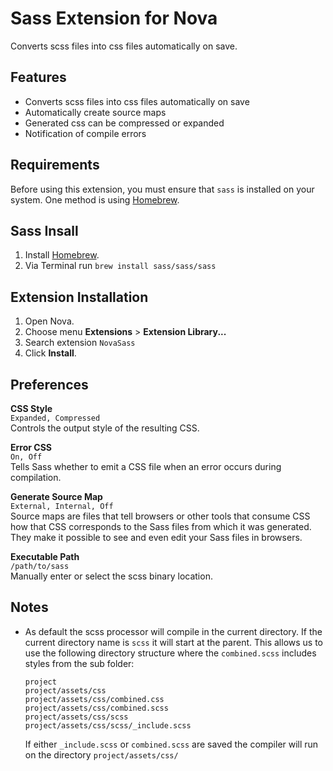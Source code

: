 # Sass Extension for Nova

Converts scss files into css files automatically on save.

## Features
- Converts scss files into css files automatically on save
- Automatically create source maps
- Generated css can be compressed or expanded
- Notification of compile errors

## Requirements

Before using this extension, you must ensure that `sass` is installed on your system. One method is using [Homebrew](https://brew.sh).

## Sass Insall

1. Install [Homebrew](https://brew.sh).
2. Via Terminal run `brew install sass/sass/sass`

## Extension Installation

1. Open Nova.
2. Choose menu **Extensions** > **Extension Library...**
3. Search extension `NovaSass`
5. Click **Install**.

## Preferences 

**CSS Style** <br/>
`Expanded, Compressed`
<br/>Controls the output style of the resulting CSS. 

**Error CSS**<br/>
`On, Off`<br/>
Tells Sass whether to emit a CSS file when an error occurs during compilation.

**Generate Source Map**<br/>
`External, Internal, Off`<br/>
Source maps are files that tell browsers or other tools that consume CSS how that CSS corresponds to the Sass files from which it was generated. They make it possible to see and even edit your Sass files in browsers. 

**Executable Path**<br/>
`/path/to/sass`<br/>
Manually enter or select the scss binary location.

## Notes

- As default the scss processor will compile in the current directory. If the current directory name is `scss` it will start at the parent. 
  This allows us to use the following directory structure where the `combined.scss` includes styles from the sub folder:
  ```
  project
  project/assets/css
  project/assets/css/combined.css  
  project/assets/css/combined.scss
  project/assets/css/scss
  project/assets/css/scss/_include.scss
  ```
  
  If either `_include.scss` or `combined.scss` are saved the compiler will run on the directory `project/assets/css/`